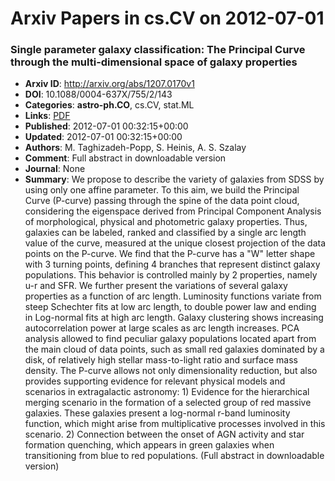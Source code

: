 # Arxiv Papers in cs.CV on 2012-07-01
### Single parameter galaxy classification: The Principal Curve through the multi-dimensional space of galaxy properties
- **Arxiv ID**: http://arxiv.org/abs/1207.0170v1
- **DOI**: 10.1088/0004-637X/755/2/143
- **Categories**: **astro-ph.CO**, cs.CV, stat.ML
- **Links**: [PDF](http://arxiv.org/pdf/1207.0170v1)
- **Published**: 2012-07-01 00:32:15+00:00
- **Updated**: 2012-07-01 00:32:15+00:00
- **Authors**: M. Taghizadeh-Popp, S. Heinis, A. S. Szalay
- **Comment**: Full abstract in downloadable version
- **Journal**: None
- **Summary**: We propose to describe the variety of galaxies from SDSS by using only one affine parameter. To this aim, we build the Principal Curve (P-curve) passing through the spine of the data point cloud, considering the eigenspace derived from Principal Component Analysis of morphological, physical and photometric galaxy properties. Thus, galaxies can be labeled, ranked and classified by a single arc length value of the curve, measured at the unique closest projection of the data points on the P-curve. We find that the P-curve has a "W" letter shape with 3 turning points, defining 4 branches that represent distinct galaxy populations. This behavior is controlled mainly by 2 properties, namely u-r and SFR. We further present the variations of several galaxy properties as a function of arc length. Luminosity functions variate from steep Schechter fits at low arc length, to double power law and ending in Log-normal fits at high arc length. Galaxy clustering shows increasing autocorrelation power at large scales as arc length increases. PCA analysis allowed to find peculiar galaxy populations located apart from the main cloud of data points, such as small red galaxies dominated by a disk, of relatively high stellar mass-to-light ratio and surface mass density. The P-curve allows not only dimensionality reduction, but also provides supporting evidence for relevant physical models and scenarios in extragalactic astronomy: 1) Evidence for the hierarchical merging scenario in the formation of a selected group of red massive galaxies. These galaxies present a log-normal r-band luminosity function, which might arise from multiplicative processes involved in this scenario. 2) Connection between the onset of AGN activity and star formation quenching, which appears in green galaxies when transitioning from blue to red populations. (Full abstract in downloadable version)



